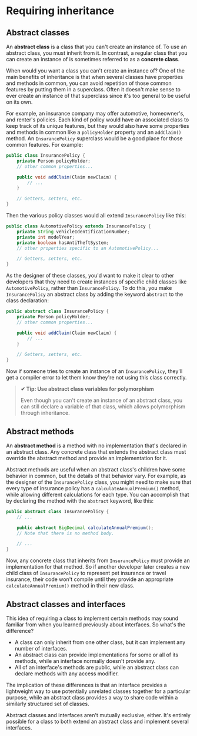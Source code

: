 # Requiring inheritance

## Abstract classes

An **abstract class** is a class that you can't create an instance of. To use an abstract class, you must inherit from it. In contrast, a regular class that you can create an instance of is sometimes referred to as a **concrete class**.

When would you want a class you can't create an instance of? One of the main benefits of inheritance is that when several classes have properties and methods in common, you can avoid repetition of those common features by putting them in a superclass. Often it doesn't make sense to ever create an instance of that superclass since it's too general to be useful on its own.

For example, an insurance company may offer automotive, homeowner's, and renter's policies. Each kind of policy would have an associated class to keep track of its unique features, but they would also have some properties and methods in common like a `policyHolder` property and an `addClaim()` method. An `InsurancePolicy` superclass would be a good place for those common features. For example:

```java
public class InsurancePolicy {
    private Person policyHolder;
    // other common properties...

    public void addClaim(Claim newClaim) {
        // ...
    }

    // Getters, setters, etc.
}
```

Then the various policy classes would all extend `InsurancePolicy` like this:

```java
public class AutomotivePolicy extends InsurancePolicy {
    private String vehicleIdentificationNumber;
    private int modelYear;
    private boolean hasAntiTheftSystem;
    // other properties specific to an AutomotivePolicy...

    // Getters, setters, etc.
}
```

As the designer of these classes, you'd want to make it clear to other developers that they need to create instances of specific child classes like `AutomotivePolicy`, rather than `InsurancePolicy`. To do this, you make `InsurancePolicy` an abstract class by adding the keyword `abstract` to the class declaration:

```java
public abstract class InsurancePolicy {
    private Person policyHolder;
    // other common properties...

    public void addClaim(Claim newClaim) {
        // ...
    }

    // Getters, setters, etc.
}
```

Now if someone tries to create an instance of an `InsurancePolicy`, they'll get a compiler error to let them know they're not using this class correctly.

>**✔ Tip: Use abstract class variables for polymorphism**
>
>Even though you can't create an instance of an abstract class, you can still declare a variable of that class, which allows polymorphism through inheritance.

## Abstract methods

An **abstract method** is a method with no implementation that's declared in an abstract class. Any concrete class that extends the abstract class must override the abstract method and provide an implementation for it.

Abstract methods are useful when an abstract class's children have some behavior in common, but the details of that behavior vary. For example, as the designer of the `InsurancePolicy` class, you might need to make sure that every type of insurance policy has a `calculateAnnualPremium()` method, while allowing different calculations for each type. You can accomplish that by declaring the method with the `abstract` keyword, like this:

```java
public abstract class InsurancePolicy {
    // ...

    public abstract BigDecimal calculateAnnualPremium();
    // Note that there is no method body.

    // ...
}
```

Now, any concrete class that inherits from `InsurancePolicy` must provide an implementation for that method. So if another developer later creates a new child class of `InsurancePolicy` to represent pet insurance or travel insurance, their code won't compile until they provide an appropriate `calculateAnnualPremium()` method in their new class.

## Abstract classes and interfaces

This idea of requiring a class to implement certain methods may sound familiar from when you learned previously about interfaces. So what's the difference?

-   A class can only inherit from one other class, but it can implement any number of interfaces.
-   An abstract class can provide implementations for some or all of its methods, while an interface normally doesn't provide any.
-   All of an interface's methods are public, while an abstract class can declare methods with any access modifier.

The implication of these differences is that an interface provides a lightweight way to use potentially unrelated classes together for a particular purpose, while an abstract class provides a way to share code within a similarly structured set of classes.

Abstract classes and interfaces aren't mutually exclusive, either. It's entirely possible for a class to both extend an abstract class and implement several interfaces.
